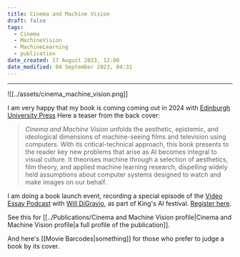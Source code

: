```yaml
---
title: Cinema and Machine Vision
draft: false
tags:
  - Cinema
  - MachineVision
  - MachineLearning
  - publication
date_created: 17 August 2023, 12:00
date_modified: 04 September 2023, 04:31
---
```

---

![[../assets/cinema_machine_vision.png]]

I am very happy that my book is coming coming out in 2024 with [Edinburgh University Press](https://edinburghuniversitypress.com/book-cinema-and-machine-vision.html)
Here a teaser from the back cover:

>_Cinema and Machine Vision_ unfolds the aesthetic, epistemic, and ideological dimensions of machine-seeing films and television using computers. With its critical-technical approach, this book presents to the reader key new problems that arise as AI becomes integral to visual culture. It theorises machine through a selection of aesthetics, film theory, and applied machine learning research, dispelling widely held assumptions about computer systems designed to watch and make images on our behalf. 

I am doing a book launch event, recording a special episode of the [Video Essay Podcast](https://thevideoessay.com/) with [Will DiGravio](https://www.willdigravio.com/), as part of King's AI festival. [Register here](https://www.kcl.ac.uk/events/cinema-and-machine-vision).

See this for [[../Publications/Cinema and Machine Vision profile|Cinema and Machine Vision profile|a full profile of the publication]].

And here's [[Movie Barcodes|something]] for those who prefer to judge a book by its cover.


